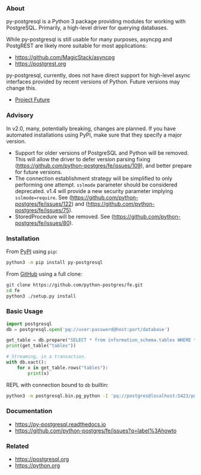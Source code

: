 ### About

py-postgresql is a Python 3 package providing modules for working with PostgreSQL.
Primarily, a high-level driver for querying databases.

While py-postgresql is still usable for many purposes, asyncpg and PostgREST are
likely more suitable for most applications:

- https://github.com/MagicStack/asyncpg
- https://postgrest.org

py-postgresql, currently, does not have direct support for high-level async
interfaces provided by recent versions of Python. Future versions may change this.

- [Project Future](https://github.com/python-postgres/fe/issues/124)

### Advisory

In v2.0, many, potentially breaking, changes are planned.
If you have automated installations using PyPI, make sure that they specify a major version.

- Support for older versions of PostgreSQL and Python will be removed. This will allow the driver
to defer version parsing fixing (https://github.com/python-postgres/fe/issues/109), and better prepare for future versions.
- The connection establishment strategy will be simplified to only performing one attempt. `sslmode`
parameter should be considered deprecated. v1.4 will provide a new security parameter implying `sslmode=require`. See (https://github.com/python-postgres/fe/issues/122) and (https://github.com/python-postgres/fe/issues/75).
- StoredProcedure will be removed. See (https://github.com/python-postgres/fe/issues/80).

### Installation

From [PyPI](https://PyPI.org) using `pip`:

```bash
python3 -m pip install py-postgresql
```

From [GitHub](https://github.com) using a full clone:

```bash
git clone https://github.com/python-postgres/fe.git
cd fe
python3 ./setup.py install
```

### Basic Usage

```python
import postgresql
db = postgresql.open('pq://user:password@host:port/database')

get_table = db.prepare("SELECT * from information_schema.tables WHERE table_name = $1")
print(get_table("tables"))

# Streaming, in a transaction.
with db.xact():
	for x in get_table.rows("tables"):
		print(x)
```

REPL with connection bound to `db` builtin:

```bash
python3 -m postgresql.bin.pg_python -I 'pq://postgres@localhost:5423/postgres'
```

### Documentation

- https://py-postgresql.readthedocs.io
- https://github.com/python-postgres/fe/issues?q=label%3Ahowto

### Related

- https://postgresql.org
- https://python.org
